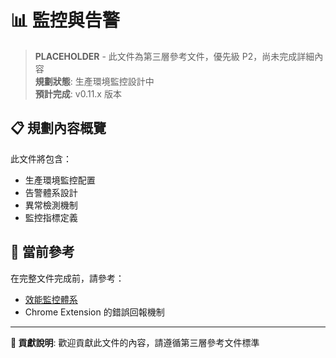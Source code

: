 # 📊 監控與告警

> **PLACEHOLDER** - 此文件為第三層參考文件，優先級 P2，尚未完成詳細內容  
> **規劃狀態**: 生產環境監控設計中  
> **預計完成**: v0.11.x 版本  

## 📋 規劃內容概覽

此文件將包含：
- 生產環境監控配置
- 告警體系設計
- 異常檢測機制
- 監控指標定義

## 🎯 當前參考

在完整文件完成前，請參考：
- [效能監控體系](../performance/monitoring-system.md)
- Chrome Extension 的錯誤回報機制

---

**📝 貢獻說明**: 歡迎貢獻此文件的內容，請遵循第三層參考文件標準